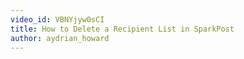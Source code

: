 ```yaml
---
video_id: VBNYjyw0sCI
title: How to Delete a Recipient List in SparkPost
author: aydrian_howard
---
```

